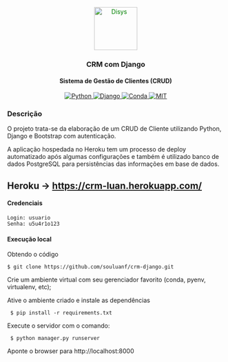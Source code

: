 <div align="center">
<a href="https://www.djangoproject.com" target="_blank">
    <img src="https://static.djangoproject.com/img/logos/django-logo-positive.png" style="color: green" height="100px" alt="Disys"/>
</a>

<h3>CRM com Django</h3>
<h4>Sistema de Gestão de Clientes (CRUD)</h4>

<a href="https://www.python.org" target="_blank">
  <img src="https://img.shields.io/badge/devel-Python-brightgreen" alt="Python"/>
</a>

<a href="https://www.djangoproject.com" target="_blank">
  <img src="https://img.shields.io/badge/main--framework-Django-brightgreen" alt="Django"/>
</a>

<a href="https://docs.conda.io/en/latest/miniconda.html" target="_blank">
  <img src="https://img.shields.io/badge/venv-Conda-brightgreen" alt="Conda"/>
</a>

<a href="https://opensource.org/licenses/MIT" target="_blank">
  <img src="https://img.shields.io/badge/license-MIT-brightgreen" alt="MIT"/>
</a>

</div>

### Descrição
O projeto trata-se da elaboração de um CRUD de Cliente utilizando Python, Django e Bootstrap com autenticação. 

A aplicação hospedada no Heroku tem um processo de deploy automatizado após algumas configurações e também é utilizado banco de dados PostgreSQL para persistências das informações em base de dados.

## Heroku ->  https://crm-luan.herokuapp.com/

#### Credenciais
```
Login: usuario
Senha: u5u4r1o123
```

#### Execução local
Obtendo o código

```
$ git clone https://github.com/souluanf/crm-django.git
```

Crie um ambiente virtual com seu gerenciador favorito (conda, pyenv, virtualenv, etc);

Ative o ambiente criado e instale as dependências
<pre><code> $ pip install -r requirements.txt </code></pre>

Execute o servidor com o comando:

<pre><code> $ python manager.py runserver </code></pre>

Aponte o browser para http://localhost:8000


